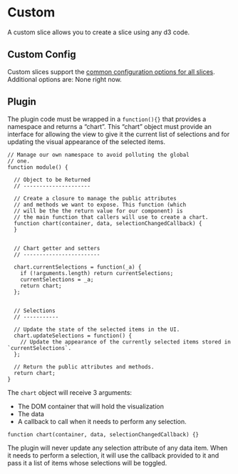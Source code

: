 # Custom

A custom slice allows you to create a slice using any d3 code.

## Custom Config

Custom slices support the [common configuration options for all slices](slices-and-common-configuration.md). Additional options are: None right now.

## Plugin

The plugin code must be wrapped in a `function(){}` that provides a namespace and returns a “chart”. This “chart” object must provide an interface for allowing the view to give it the current list of selections and for updating the visual appearance of the selected items.

```text
// Manage our own namespace to avoid polluting the global
// one.
function module() {

  // Object to be Returned
  // ---------------------

  // Create a closure to manage the public attributes
  // and methods we want to expose. This function (which
  // will be the the return value for our component) is
  // the main function that callers will use to create a chart.
  function chart(container, data, selectionChangedCallback) {
  }


  // Chart getter and setters
  // ------------------------

  chart.currentSelections = function(_a) {
    if (!arguments.length) return currentSelections;
    currentSelections = _a;
    return chart;
  };


  // Selections
  // -----------

  // Update the state of the selected items in the UI.
  chart.updateSelections = function() {
    // Update the appearance of the currently selected items stored in `currentSelections`.
  };

  // Return the public attributes and methods.
  return chart;
}
```

The `chart` object will receive 3 arguments:

* The DOM container that will hold the visualization
* The data
* A callback to call when it needs to perform any selection.

```text
function chart(container, data, selectionChangedCallback) {}
```

The plugin will never update any selection attribute of any data item. When it needs to perform a selection, it will use the callback provided to it and pass it a list of items whose selections will be toggled.

